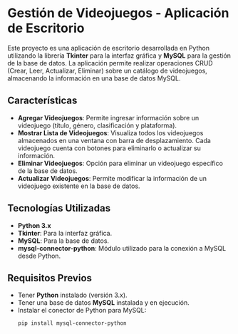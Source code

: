 # Gestión de Videojuegos - Aplicación de Escritorio

Este proyecto es una aplicación de escritorio desarrollada en Python utilizando la librería **Tkinter** para la interfaz gráfica y **MySQL** para la gestión de la base de datos. La aplicación permite realizar operaciones CRUD (Crear, Leer, Actualizar, Eliminar) sobre un catálogo de videojuegos, almacenando la información en una base de datos MySQL.

## Características

- **Agregar Videojuegos**: Permite ingresar información sobre un videojuego (título, género, clasificación y plataforma).
- **Mostrar Lista de Videojuegos**: Visualiza todos los videojuegos almacenados en una ventana con barra de desplazamiento. Cada videojuego cuenta con botones para eliminarlo o actualizar su información.
- **Eliminar Videojuegos**: Opción para eliminar un videojuego específico de la base de datos.
- **Actualizar Videojuegos**: Permite modificar la información de un videojuego existente en la base de datos.

## Tecnologías Utilizadas

- **Python 3.x**
- **Tkinter**: Para la interfaz gráfica.
- **MySQL**: Para la base de datos.
- **mysql-connector-python**: Módulo utilizado para la conexión a MySQL desde Python.

## Requisitos Previos

- Tener **Python** instalado (versión 3.x).
- Tener una base de datos **MySQL** instalada y en ejecución.
- Instalar el conector de Python para MySQL:
  ```bash
  pip install mysql-connector-python
  ```
